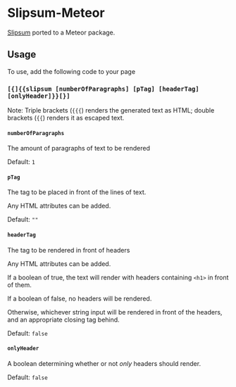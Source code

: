 # Slipsum-Meteor

[Slipsum](http://slipsum.com) ported to a Meteor package.

## Usage

To use, add the following code to your page

### `[{]{{slipsum [numberOfParagraphs] [pTag] [headerTag] [onlyHeader]}}[}]`

Note: Triple brackets (`{{{`) renders the generated text as HTML; double brackets (`{{`) renders it as escaped text.

#### `numberOfParagraphs`

The amount of paragraphs of text to be rendered

Default: `1`

#### `pTag`

The tag to be placed in front of the lines of text.

Any HTML attributes can be added.

Default: `""`

#### `headerTag`

The tag to be rendered in front of headers

Any HTML attributes can be added.

If a boolean of true, the text will render with headers containing `<h1>` in front of them.

If a boolean of false, no headers will be rendered.

Otherwise, whichever string input will be rendered in front of the headers, and an appropriate closing tag behind.

Default: `false`

#### `onlyHeader`

A boolean determining whether or not _only_ headers should render.

Default: `false`
